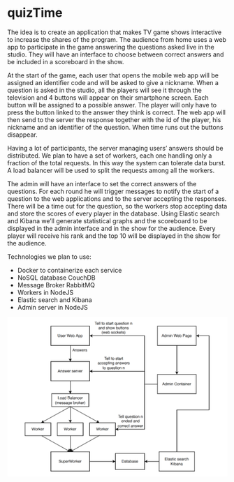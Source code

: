# quizTime
The idea is to create an application that makes TV game shows interactive to increase the shares of the program. The audience from home uses a web app to participate in the game answering the questions asked live in the studio. They will have an interface to choose between correct answers and be included in a scoreboard in the show.

At the start of the game, each user that opens the mobile web app will be assigned an identifier code and will be asked to give a nickname. When a question is asked in the studio, all the players will see it through the television and 4 buttons will appear on their smartphone screen. Each button will be assigned to a possible answer. The player will only have to press the button linked to the answer they think is correct. The web app will then send to the server the response together with the id of the player, his nickname and an identifier of the question. When time runs out the buttons disappear.

Having a lot of participants, the server managing users’ answers should be distributed. We plan to have a set of workers, each one handling only a fraction of the total requests. In this way the system can tolerate data burst. A load balancer will be used to split the requests among all the workers.

The admin will have an interface to set the correct answers of the questions. For each round he will trigger messages to notify the start of a question to the web applications and to the server accepting the responses. There will be a time out for the question, so the workers stop accepting data and store the scores of every player in the database.
Using Elastic search and Kibana we’ll generate statistical graphs and the scoreboard to be displayed in the admin interface and in the show for the audience.
Every player will receive his rank and the top 10 will be displayed in the show for the audience.

Technologies we plan to use:
- Docker to containerize each service
- NoSQL database CouchDB
- Message Broker RabbitMQ
- Workers in NodeJS
- Elastic search and Kibana
- Admin server in NodeJS



<img src="schema.png" width="800"> 
